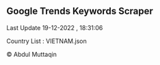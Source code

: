 

## Google Trends Keywords Scraper 
 
Last Update 19-12-2022 , 18:31:06

Country List :
VIETNAM.json



© Abdul Muttaqin 

